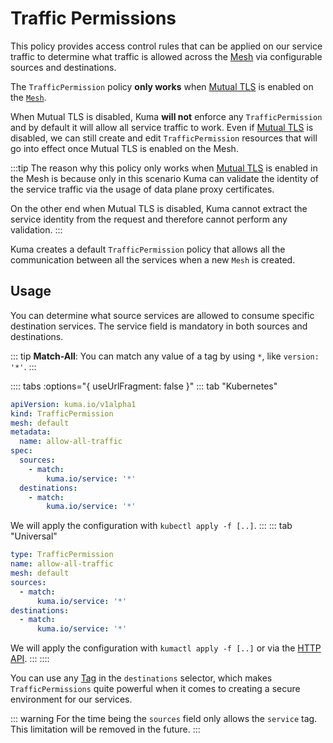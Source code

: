 # Traffic Permissions

This policy provides access control rules that can be applied on our service traffic to determine what traffic is allowed across the [Mesh](../mesh) via configurable sources and destinations.

The `TrafficPermission` policy **only works** when [Mutual TLS](../mutual-tls) is enabled on the [`Mesh`](../mesh). 

When Mutual TLS is disabled, Kuma **will not** enforce any `TrafficPermission` and by default it will allow all service traffic to work. Even if [Mutual TLS](../mutual-tls) is disabled, we can still create and edit `TrafficPermission` resources that will go into effect once Mutual TLS is enabled on the Mesh.

:::tip
The reason why this policy only works when [Mutual TLS](../mutual-tls) is enabled in the Mesh is because only in this scenario Kuma can validate the identity of the service traffic via the usage of data plane proxy certificates. 

On the other end when Mutual TLS is disabled, Kuma cannot extract the service identity from the request and therefore cannot perform any validation.
:::

Kuma creates a default `TrafficPermission` policy that allows all the communication between all the services when a new `Mesh` is created.

## Usage

You can determine what source services are allowed to consume specific destination services. The service field is mandatory in both sources and destinations.

::: tip
**Match-All**: You can match any value of a tag by using `*`, like `version: '*'`.
:::

:::: tabs :options="{ useUrlFragment: false }"
::: tab "Kubernetes"
```yaml
apiVersion: kuma.io/v1alpha1
kind: TrafficPermission
mesh: default
metadata:
  name: allow-all-traffic
spec:
  sources:
    - match:
        kuma.io/service: '*'
  destinations:
    - match:
        kuma.io/service: '*'
```
We will apply the configuration with `kubectl apply -f [..]`.
:::
::: tab "Universal"
```yaml
type: TrafficPermission
name: allow-all-traffic
mesh: default
sources:
  - match:
      kuma.io/service: '*'
destinations:
  - match:
      kuma.io/service: '*'
```
We will apply the configuration with `kumactl apply -f [..]` or via the [HTTP API](/docs/1.0.8/documentation/http-api).
:::
::::

You can use any [Tag](/docs/1.0.8/documentation/dps-and-data-model/#tags) in the `destinations` selector, which makes `TrafficPermissions` quite powerful when it comes to creating a secure environment for our services.

::: warning
For the time being the `sources` field only allows the `service` tag. This limitation will be removed in the future.
:::
